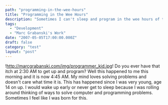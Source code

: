 ```yaml
---
path: "programming-in-the-wee-hours"
title: "Programming in the Wee Hours"
description: "Sometimes I can't sleep and program in the wee hours of the night."
tags: 
  - "Development"
  - "Marc Grabanski's Work"
date: "2007-05-05T17:00:00.000Z"
draft: false
category: "test"
layout: "post"
---
```


!http://marcgrabanski.com/img/programmer_kid.jpg!
Do you ever have that itch at 2:30 AM to get up and program? Well this happened to me this morning and it is now 4:45 AM. My mind loves solving problems and doesn't care what time it is. This has happened since I was very young, age 14 on up. I would wake up early or never get to sleep because I was rolling around thinking of ways to solve computer and programming problems. Sometimes I feel like I was born for this.